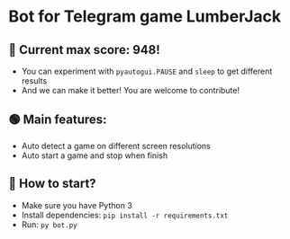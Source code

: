 # Bot for Telegram game LumberJack

## 🔴 Current max score: 948!

- You can experiment with `pyautogui.PAUSE` and `sleep` to get different results
- And we can make it better! You are welcome to contribute!

## 🟢 Main features:

- Auto detect a game on different screen resolutions
- Auto start a game and stop when finish

## 🔵 How to start?

- Make sure you have Python 3
- Install dependencies: `pip install -r requirements.txt`
- Run: `py bot.py`
